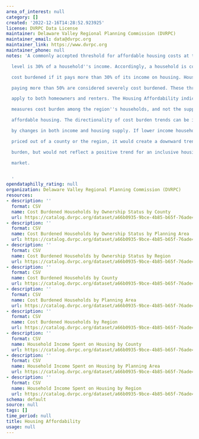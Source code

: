 ```yaml
---
area_of_interest: null
category: []
created: '2022-12-16T14:28:52.923925'
license: DVRPC Data License
maintainer: Delaware Valley Regional Planning Commission (DVRPC)
maintainer_email: data@dvrpc.org
maintainer_link: https://www.dvrpc.org
maintainer_phone: null
notes: 'A commonly accepted threshold for affordable housing costs at the household

  level is 30% of a household''s income. Accordingly, a household is considered

  cost burdened if it pays more than 30% of its income on housing. Households

  paying more than 50% are considered severely cost burdened. These thresholds

  apply to both homeowners and renters. The Housing Affordability indicator only

  measures cost burden among the region''s households, and not the supply of

  affordable housing. The directionality of cost burden trends can be impacted

  by changes in both income and housing supply. If lower income households are

  priced out of a county or the region, it would create a downward trend in cost

  burden, but would not reflect a positive trend for an inclusive housing

  market.


  '
opendataphilly_rating: null
organization: Delaware Valley Regional Planning Commission (DVRPC)
resources:
- description: ''
  format: CSV
  name: Cost Burdened Households by Ownership Status by County
  url: https://catalog.dvrpc.org/dataset/a66b0935-9bce-4b85-b65f-76ade43e4188/resource/ba4d4489-fab2-4b6a-91bf-e7b98df095d3/download/housing_affordability.cost_burden_hh_by_ownership_status_by_county.csv
- description: ''
  format: CSV
  name: Cost Burdened Households by Ownership Status by Planning Area
  url: https://catalog.dvrpc.org/dataset/a66b0935-9bce-4b85-b65f-76ade43e4188/resource/aaf16f30-dc92-4453-ab15-9507ba18d64f/download/housing_affordability.cost_burden_hh_by_ownership_status_by_planning_area.csv
- description: ''
  format: CSV
  name: Cost Burdened Households by Ownership Status by Region
  url: https://catalog.dvrpc.org/dataset/a66b0935-9bce-4b85-b65f-76ade43e4188/resource/f16082dc-ff0d-416b-bbfc-c0bd1a98b422/download/housing_affordability.cost_burden_hh_by_ownership_status_by_region.csv
- description: ''
  format: CSV
  name: Cost Burdened Households by County
  url: https://catalog.dvrpc.org/dataset/a66b0935-9bce-4b85-b65f-76ade43e4188/resource/4a3105ac-cc2f-4ba2-8b25-68ae4c1e311c/download/housing_affordability.cost_burdened_hh_by_county.csv
- description: ''
  format: CSV
  name: Cost Burdened Households by Planning Area
  url: https://catalog.dvrpc.org/dataset/a66b0935-9bce-4b85-b65f-76ade43e4188/resource/46e8d392-1d2f-4e99-8b7a-afd363944e90/download/housing_affordability.cost_burdened_hh_by_planning_area.csv
- description: ''
  format: CSV
  name: Cost Burdened Households by Region
  url: https://catalog.dvrpc.org/dataset/a66b0935-9bce-4b85-b65f-76ade43e4188/resource/f2ba90db-ee19-48fb-9148-12ea2f91c2c3/download/housing_affordability.cost_burdened_hh_by_region.csv
- description: ''
  format: CSV
  name: Household Income Spent on Housing by County
  url: https://catalog.dvrpc.org/dataset/a66b0935-9bce-4b85-b65f-76ade43e4188/resource/f5522aa3-0608-41fb-8912-444476f43c40/download/housing_affordability.hh_income_spent_on_housing_by_county.csv
- description: ''
  format: CSV
  name: Household Income Spent on Housing by Planning Area
  url: https://catalog.dvrpc.org/dataset/a66b0935-9bce-4b85-b65f-76ade43e4188/resource/ae872446-2b65-4c4c-b40c-d15a8cee9322/download/housing_affordability.hh_income_spent_on_housing_by_planning_area.csv
- description: ''
  format: CSV
  name: Household Income Spent on Housing by Region
  url: https://catalog.dvrpc.org/dataset/a66b0935-9bce-4b85-b65f-76ade43e4188/resource/6f35bba3-8cfe-460d-bd00-cd6ef2287d32/download/housing_affordability.hh_income_spent_on_housing_by_region.csv
schema: default
source: null
tags: []
time_period: null
title: Housing Affordability
usage: null
---
```

